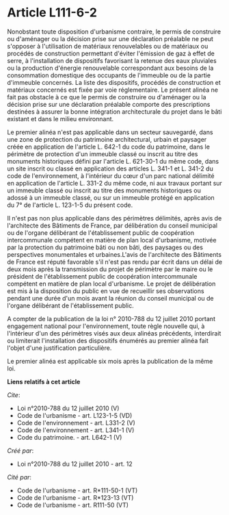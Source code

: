 # Article L111-6-2

Nonobstant toute disposition d'urbanisme contraire, le permis de construire ou d'aménager ou la décision prise sur une
déclaration préalable ne peut s'opposer à l'utilisation de matériaux renouvelables ou de matériaux ou procédés de
construction permettant d'éviter l'émission de gaz à effet de serre, à l'installation de dispositifs favorisant la retenue
des eaux pluviales ou la production d'énergie renouvelable correspondant aux besoins de la consommation domestique des
occupants de l'immeuble ou de la partie d'immeuble concernés. La liste des dispositifs, procédés de construction et matériaux
concernés est fixée par voie réglementaire. Le présent alinéa ne fait pas obstacle à ce que le permis de construire ou
d'aménager ou la décision prise sur une déclaration préalable comporte des prescriptions destinées à assurer la bonne
intégration architecturale du projet dans le bâti existant et dans le milieu environnant. 

Le premier alinéa n'est pas applicable dans un secteur sauvegardé, dans une zone de protection du patrimoine architectural,
urbain et paysager créée en application de l'article L. 642-1 du code du patrimoine, dans le périmètre de protection d'un
immeuble classé ou inscrit au titre des monuments historiques défini par l'article L. 621-30-1 du même code, dans un site
inscrit ou classé en application des articles L. 341-1 et L. 341-2 du code de l'environnement, à l'intérieur du cœur d'un
parc national délimité en application de l'article L. 331-2 du même code, ni aux travaux portant sur un immeuble classé ou
inscrit au titre des monuments historiques ou adossé à un immeuble classé, ou sur un immeuble protégé en application du 7° de
l'article L. 123-1-5 du présent code. 

Il n'est pas non plus applicable dans des périmètres délimités, après avis de l'architecte des Bâtiments de France, par
délibération du conseil municipal ou de l'organe délibérant de l'établissement public de coopération intercommunale compétent
en matière de plan local d'urbanisme, motivée par la protection du patrimoine bâti ou non bâti, des paysages ou des
perspectives monumentales et urbaines.L'avis de l'architecte des Bâtiments de France est réputé favorable s'il n'est pas
rendu par écrit dans un délai de deux mois après la transmission du projet de périmètre par le maire ou le président de
l'établissement public de coopération intercommunale compétent en matière de plan local d'urbanisme. Le projet de
délibération est mis à la disposition du public en vue de recueillir ses observations pendant une durée d'un mois avant la
réunion du conseil municipal ou de l'organe délibérant de l'établissement public.

A compter de la publication de la loi n° 2010-788 du 12 juillet 2010 portant engagement national pour l'environnement, toute
règle nouvelle qui, à l'intérieur d'un des périmètres visés aux deux alinéas précédents, interdirait ou limiterait
l'installation des dispositifs énumérés au premier alinéa fait l'objet d'une justification particulière. 

Le premier alinéa est applicable six mois après la publication de la même loi.

**Liens relatifs à cet article**

_Cite_:

  - Loi n°2010-788 du 12 juillet 2010 (V)
  - Code de l'urbanisme - art. L123-1-5 (VD)
  - Code de l'environnement - art. L331-2 (V)
  - Code de l'environnement - art. L341-1 (V)
  - Code du patrimoine. - art. L642-1 (V)

_Créé par_:

  - Loi n°2010-788 du 12 juillet 2010 - art. 12

_Cité par_:

  - Code de l'urbanisme - art. R*111-50-1 (VT)
  - Code de l'urbanisme - art. R*123-13 (VT)
  - Code de l'urbanisme - art. R111-50 (VT)
